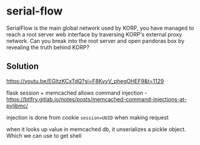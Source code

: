 # serial-flow

SerialFlow is the main global network used by KORP, you have managed to reach a root server web interface by traversing KORP's external proxy network. Can you break into the root server and open pandoras box by revealing the truth behind KORP?

## Solution

https://youtu.be/EGItzKCxTdQ?si=F8KvyV_phegOHEF9&t=1129

flask session + memcached allows command injection - https://btlfry.gitlab.io/notes/posts/memcached-command-injections-at-pylibmc/

injection is done from cookie `session=UUID` when making request

when it looks up value in memcached db, it unserializes a pickle object. Which we can use to get shell
